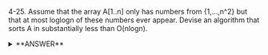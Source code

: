 ﻿4-25. Assume that the array A[1..n] only has numbers from {1,…,n^2} but that at most loglogn of these numbers ever appear. Devise an algorithm that sorts A in substantially less than O(nlogn).


<details>
<summary>**ANSWER**</summary>
  <p>

	
    Just as a reminder as of how slowly the log(log(n)) function grows:

        n	    log(log(n))  
        10	    0.83  
        100	    1.53  
        1000	1.93  
        10000	2.22  

        The array will therefore consist of only very few distinct numbers and all others will be repetitions. An idea to sort such an array is the following


        First sweep through the original array and create two auxiliary arrays of numbers A′={a′1,a′2,a′3,…} (with ∃ i,j:ai=aj) and their repetition count N={n1,n2,n3,…} : this can be done in O(n) time  
        Then sort the two arrays in parallel, comparing keys from A′ : this can be done in O(x log(x)) time with x=log(log(n))  
        Finally recreate a sorted version of the original array by taking every number a′i and repeat it ni times : this can again be done in O(n) time  

  
  </p>
</details>

